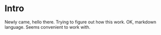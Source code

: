# Intro
Newly came, hello there. Trying to figure out how this work. OK, markdown language.
Seems convenient to work with.